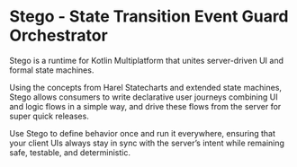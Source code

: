 # Stego - State Transition Event Guard Orchestrator

Stego is a runtime for Kotlin Multiplatform that unites server-driven UI and formal state machines.

Using the concepts from Harel Statecharts and extended state machines, Stego allows consumers to write declarative user
journeys combining UI and logic flows in a simple way, and drive these flows from the server for super quick releases.

Use Stego to define behavior once and run it everywhere, ensuring that your client UIs always stay in sync with the
server’s intent while remaining safe, testable, and deterministic.
